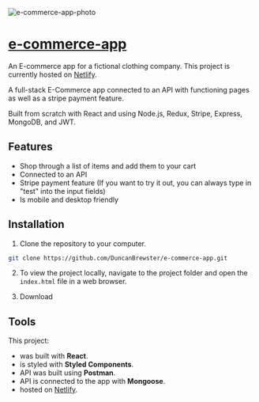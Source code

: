 ![e-commerce-app-photo](https://user-images.githubusercontent.com/87501964/152616519-81c360f6-5b36-4558-a14f-c099951d9d16.PNG)

# [e-commerce-app](https://duncan-e-commerce-app.netlify.app/)

An E-commerce app for a fictional clothing company. This project is currently hosted on [Netlify](https://duncan-e-commerce-app.netlify.app).

A full-stack E-Commerce app connected to an API with functioning pages as well as a stripe payment feature. 

Built from scratch with React and using Node.js, Redux, Stripe, Express, MongoDB, and JWT.





## Features
* Shop through a list of items and add them to your cart
* Connected to an API
* Stripe payment feature (If you want to try it out, you can always type in "test" into the input fields)
* Is mobile and desktop friendly

## Installation

1. Clone the repository to your computer.

```bash
git clone https://github.com/DuncanBrewster/e-commerce-app.git
```

2. To view the project locally, navigate to the project folder and open the `index.html` file in a web browser.


3. Download 



## Tools

This project:

* was built with **React**.
* is styled with **Styled Components**.
* API was built using **Postman**.
* API is connected to the app with **Mongoose**.
* hosted on [Netlify](https://duncan-e-commerce-app.netlify.app).


